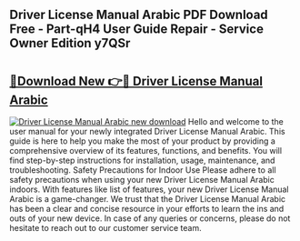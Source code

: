 ## Driver License Manual Arabic PDF Download Free - Part-qH4 User Guide Repair - Service Owner Edition y7QSr

# <h2><a href="http://bc67516.oget.top/?id=Driver+License+Manual+Arabic">🔗Download New 👉🔴 Driver License Manual Arabic</a></h2>

[![Driver License Manual Arabic new download](https://i.imgur.com/5g1atiW.png)](http://bc67516.oget.top/?id=Driver+License+Manual+Arabic)
Hello and welcome to the user manual for your newly integrated Driver License Manual Arabic. This guide is here to help you make the most of your product by providing a comprehensive overview of its features, functions, and benefits. You will find step-by-step instructions for installation, usage, maintenance, and troubleshooting. Safety Precautions for Indoor Use Please adhere to all safety precautions when using your new Driver License Manual Arabic indoors. With features like list of features, your new Driver License Manual Arabic is a game-changer. We trust that the Driver License Manual Arabic has been a clear and concise resource in your efforts to learn the ins and outs of your new device. In case of any queries or concerns, please do not hesitate to reach out to our customer service team.
